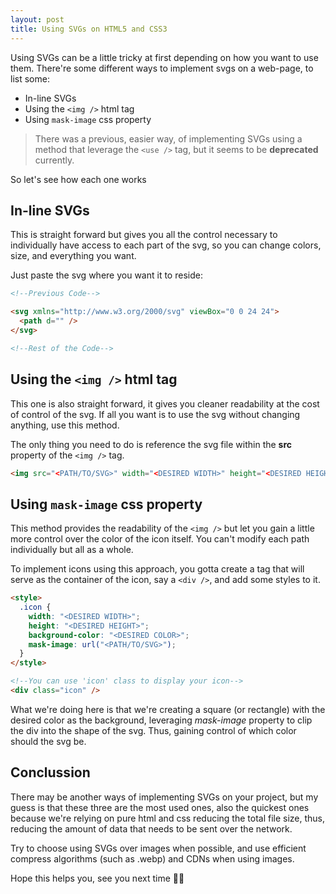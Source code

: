 ```yaml
---
layout: post
title: Using SVGs on HTML5 and CSS3
---
```


Using SVGs can be a little tricky at first depending on how you want to use them. There're some different ways to implement svgs on a web-page, to list some:

- In-line SVGs
- Using the `<img />` html tag
- Using `mask-image` css property

> There was a previous, easier way, of implementing SVGs using a method that leverage the `<use />` tag, but it seems to be **deprecated** currently.

So let's see how each one works

## In-line SVGs

This is straight forward but gives you all the control necessary to individually have access to each part of the svg, so you can change colors, size, and everything you want.

Just paste the svg where you want it to reside:

```html
<!--Previous Code-->

<svg xmlns="http://www.w3.org/2000/svg" viewBox="0 0 24 24">
  <path d="" />
</svg>

<!--Rest of the Code-->
```

## Using the `<img />` html tag

This one is also straight forward, it gives you cleaner readability at the cost of control of the svg. If all you want is to use the svg without changing anything, use this method.

The only thing you need to do is reference the svg file within the **src** property of the `<img />` tag.

```html
<img src="<PATH/TO/SVG>" width="<DESIRED WIDTH>" height="<DESIRED HEIGHT>" />
```

## Using `mask-image` css property

This method provides the readability of the `<img />` but let you gain a little more control over the color of the icon itself. You can't modify each path individually but all as a whole.

To implement icons using this approach, you gotta create a tag that will serve as the container of the icon, say a `<div />`, and add some styles to it.

```html
<style>
  .icon {
    width: "<DESIRED WIDTH>";
    height: "<DESIRED HEIGHT>";
    background-color: "<DESIRED COLOR>";
    mask-image: url("<PATH/TO/SVG>");
  }
</style>

<!--You can use 'icon' class to display your icon-->
<div class="icon" />
```

What we're doing here is that we're creating a square (or rectangle) with the desired color as the background, leveraging _mask-image_ property to clip the div into the shape of the svg. Thus, gaining control of which color should the svg be.

## Conclussion

There may be another ways of implementing SVGs on your project, but my guess is that these three are the most used ones, also the quickest ones because we're relying on pure html and css reducing the total file size, thus, reducing the amount of data that needs to be sent over the network.

Try to choose using SVGs over images when possible, and use efficient compress algorithms (such as .webp) and CDNs when using images.

Hope this helps you, see you next time 👋🏻

